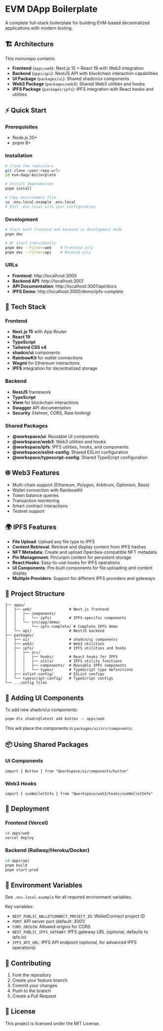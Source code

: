 # EVM DApp Boilerplate

A complete full-stack boilerplate for building EVM-based decentralized applications with modern tooling.

## 🏗️ Architecture

This monorepo contains:

- **Frontend** (`apps/web`): Next.js 15 + React 19 with Web3 integration
- **Backend** (`apps/api`): NestJS API with blockchain interaction capabilities
- **UI Package** (`packages/ui`): Shared shadcn/ui components
- **Web3 Package** (`packages/web3`): Shared Web3 utilities and hooks
- **IPFS Package** (`packages/ipfs`): IPFS integration with React hooks and utilities

## ⚡ Quick Start

### Prerequisites

- Node.js 20+
- pnpm 8+

### Installation

```bash
# Clone the repository
git clone <your-repo-url>
cd evm-dapp-boilerplate

# Install dependencies
pnpm install

# Copy environment file
cp .env.local.example .env.local
# Edit .env.local with your configuration
```

### Development

```bash
# Start both frontend and backend in development mode
pnpm dev

# Or start individually
pnpm dev --filter=web    # Frontend only
pnpm dev --filter=api    # Backend only
```

### URLs

- **Frontend**: http://localhost:3000
- **Backend API**: http://localhost:3001
- **API Documentation**: http://localhost:3001/api/docs
- **IPFS Demo**: http://localhost:3000/demo/ipfs-complete

## 🔧 Tech Stack

### Frontend
- **Next.js 15** with App Router
- **React 19** 
- **TypeScript**
- **Tailwind CSS v4**
- **shadcn/ui** components
- **RainbowKit** for wallet connections
- **Wagmi** for Ethereum interactions
- **IPFS** integration for decentralized storage

### Backend
- **NestJS** framework
- **TypeScript**
- **Viem** for blockchain interactions
- **Swagger** API documentation
- **Security** (Helmet, CORS, Rate limiting)

### Shared Packages
- **@workspace/ui**: Reusable UI components
- **@workspace/web3**: Web3 utilities and hooks
- **@workspace/ipfs**: IPFS utilities, hooks, and components
- **@workspace/eslint-config**: Shared ESLint configuration
- **@workspace/typescript-config**: Shared TypeScript configuration

## 🌐 Web3 Features

- Multi-chain support (Ethereum, Polygon, Arbitrum, Optimism, Base)
- Wallet connection with RainbowKit
- Token balance queries
- Transaction monitoring
- Smart contract interactions
- Testnet support

## 🌍 IPFS Features

- **File Upload**: Upload any file type to IPFS
- **Content Retrieval**: Retrieve and display content from IPFS hashes
- **NFT Metadata**: Create and upload OpenSea-compatible NFT metadata
- **Pin Management**: Pin/unpin content for persistent storage
- **React Hooks**: Easy-to-use hooks for IPFS operations
- **UI Components**: Pre-built components for file uploading and content display
- **Multiple Providers**: Support for different IPFS providers and gateways

## 📁 Project Structure

```
├── apps/
│   ├── web/                 # Next.js frontend
│   │   ├── components/
│   │   │   └── ipfs/        # IPFS-specific components
│   │   └── src/app/demo/
│   │       └── ipfs-complete/ # Complete IPFS demo
│   └── api/                 # NestJS backend
├── packages/
│   ├── ui/                  # shadcn/ui components
│   ├── web3/                # Web3 utilities
│   ├── ipfs/                # IPFS utilities and hooks
│   │   ├── src/
│   │   │   ├── hooks/       # React hooks for IPFS
│   │   │   ├── utils/       # IPFS utility functions
│   │   │   ├── components/  # Reusable IPFS components
│   │   │   └── types/       # TypeScript type definitions
│   ├── eslint-config/       # ESLint configs
│   └── typescript-config/   # TypeScript configs
└── ...config files
```

## 🔄 Adding UI Components

To add new shadcn/ui components:

```bash
pnpm dlx shadcn@latest add button -c apps/web
```

This will place the components in `packages/ui/src/components`.

## 📦 Using Shared Packages

### UI Components

```tsx
import { Button } from "@workspace/ui/components/button"
```

### Web3 Hooks

```tsx
import { useWalletInfo } from "@workspace/web3/hooks/useWalletInfo"
```

## 🚀 Deployment

### Frontend (Vercel)

```bash
cd apps/web
vercel deploy
```

### Backend (Railway/Heroku/Docker)

```bash
cd apps/api
pnpm build
pnpm start:prod
```

## 📝 Environment Variables

See `.env.local.example` for all required environment variables.

Key variables:
- `NEXT_PUBLIC_WALLETCONNECT_PROJECT_ID`: WalletConnect project ID
- `PORT`: API server port (default: 3001)
- `CORS_ORIGIN`: Allowed origins for CORS
- `NEXT_PUBLIC_IPFS_GATEWAY`: IPFS gateway URL (optional, defaults to ipfs.io)
- `IPFS_API_URL`: IPFS API endpoint (optional, for advanced IPFS operations)

## 🤝 Contributing

1. Fork the repository
2. Create your feature branch
3. Commit your changes
4. Push to the branch
5. Create a Pull Request

## 📄 License

This project is licensed under the MIT License.

